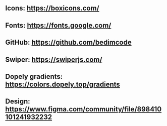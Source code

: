 ## Icons: https://boxicons.com/
## Fonts: https://fonts.google.com/
## GitHub: https://github.com/bedimcode
## Swiper: https://swiperjs.com/
## Dopely gradients: https://colors.dopely.top/gradients
## Design: https://www.figma.com/community/file/898410101241932232